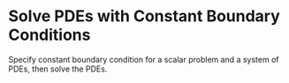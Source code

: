 # **Solve PDEs with Constant Boundary Conditions**

Specify constant boundary condition for a scalar problem and a system of PDEs, then solve the PDEs.
